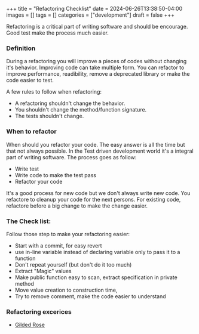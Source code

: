+++
title = "Refactoring Checklist"
date = 2024-06-26T13:38:50-04:00
images = []
tags = []
categories = ["development"]
draft = false
+++

Refactoring is a critical part of writing software and should be encourage. Good test make the process much easier.

### Definition

During a refactoring you will improve a pieces of codes without changing it's behavior. Improving code can take multiple form. You can refactor to improve performance, readibility, remove a deprecated library or make the code easier to test.

A few rules to follow when refactoring:
 - A refactoring shouldn't change the behavior. 
 - You shouldn't change the method/function signature. 
 - The tests shouldn't change.

### When to refactor

When should you refactor your code. The easy answer is all the time but that not always possible. In the Test driven development world it's a integral part of writing software. The process goes as follow:
 - Write test
 - Write code to make the test pass
 - Refactor your code

It's a good process for new code but we don't always write new code. You refactore to cleanup your code for the next persons.  For existing code, refactore before a big change to make the change easier.

### The Check list:

Follow those step to make your refactoring easier:
- Start with a commit, for easy revert
- use in-line variable instead of declaring variable only to pass it to a function
- Don't repeat yourself (but don't do it too much)
- Extract "Magic" values
- Make public function easy to scan, extract specification in private method
- Move value creation to construction time, 
- Try to remove comment, make the code easier to understand


### Refactoring excerices

- [Gilded Rose](https://github.com/emilybache/GildedRose-Refactoring-Kata)
